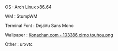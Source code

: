 OS
: Arch Linux x86_64

WM
: StumpWM

Terminal Font
: DejaVu Sans Mono

Wallpaper
: [Konachan.com - 103386 cirno touhou.png](http://konachan.com/post/show/103386/cirno-touhou)

Other
: urxvtc

